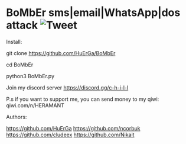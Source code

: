 # BoMbEr sms|email|WhatsApp|dos attack ![Tweet](https://img.shields.io/twitter/url/http/shields.io.svg?style=social)

Install:

git clone https://github.com/HuErGa/BoMbEr

cd BoMbEr

python3 BoMbEr.py



Join my discord server https://discord.gg/c-h-i-l-l

P.s if you want to support me, you can send money to my qiwi: qiwi.com/n/HERAMANT

Authors:

https://github.com/HuErGa
https://github.com/ncorbuk
https://github.com/cludeex
https://github.com/Nikait
